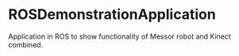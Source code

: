 ROSDemonstrationApplication
===========================

Application in ROS to show functionality of Messor robot and Kinect combined.
